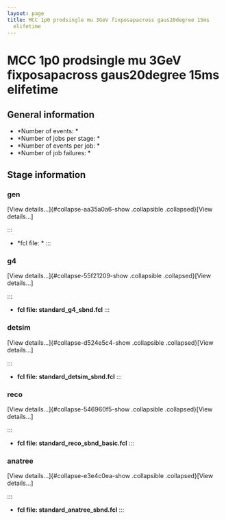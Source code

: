 ```yaml
---
layout: page
title: MCC 1p0 prodsingle mu 3GeV fixposapacross gaus20degree 15ms
  elifetime
---
```




MCC 1p0 prodsingle mu 3GeV fixposapacross gaus20degree 15ms elifetime
==============================================================================================================================================================



General information 
----------------------------------------------------------

-   \*Number of events: \*
-   \*Number of jobs per stage: \*
-   \*Number of events per job: \*
-   \*Number of job failures: \*



Stage information 
------------------------------------------------------



### gen 

[View details\...]{#collapse-aa35a0a6-show .collapsible
.collapsed}[View details\...]

::: 
-   \*fcl file: \*
:::



### g4 

[View details\...]{#collapse-55f21209-show .collapsible
.collapsed}[View details\...]

::: 
-   **fcl file: standard\_g4\_sbnd.fcl**
:::



### detsim 

[View details\...]{#collapse-d524e5c4-show .collapsible
.collapsed}[View details\...]

::: 
-   **fcl file: standard\_detsim\_sbnd.fcl**
:::



### reco 

[View details\...]{#collapse-546960f5-show .collapsible
.collapsed}[View details\...]

::: 
-   **fcl file: standard\_reco\_sbnd\_basic.fcl**
:::



### anatree 

[View details\...]{#collapse-e3e4c0ea-show .collapsible
.collapsed}[View details\...]

::: 
-   **fcl file: standard\_anatree\_sbnd.fcl**
:::

